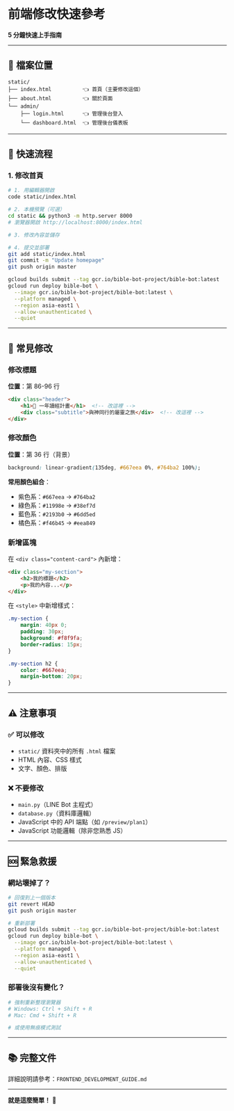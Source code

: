 # 前端修改快速參考

**5 分鐘快速上手指南**

---

## 📂 檔案位置

```
static/
├── index.html          👈 首頁（主要修改這個）
├── about.html          👈 關於頁面
└── admin/
    ├── login.html      👈 管理後台登入
    └── dashboard.html  👈 管理後台儀表板
```

---

## 🚀 快速流程

### 1. 修改首頁

```bash
# 1. 用編輯器開啟
code static/index.html

# 2. 本機預覽（可選）
cd static && python3 -m http.server 8000
# 瀏覽器開啟 http://localhost:8000/index.html

# 3. 修改內容並儲存

# 4. 提交並部署
git add static/index.html
git commit -m "Update homepage"
git push origin master

gcloud builds submit --tag gcr.io/bible-bot-project/bible-bot:latest
gcloud run deploy bible-bot \
  --image gcr.io/bible-bot-project/bible-bot:latest \
  --platform managed \
  --region asia-east1 \
  --allow-unauthenticated \
  --quiet
```

---

## 🎨 常見修改

### 修改標題

**位置**：第 86-96 行

```html
<div class="header">
    <h1>📖 一年讀經計畫</h1>  <!-- 改這裡 -->
    <div class="subtitle">與神同行的屬靈之旅</div>  <!-- 改這裡 -->
</div>
```

### 修改顏色

**位置**：第 36 行（背景）

```css
background: linear-gradient(135deg, #667eea 0%, #764ba2 100%);
```

**常用顏色組合**：
- 紫色系：`#667eea` → `#764ba2`
- 綠色系：`#11998e` → `#38ef7d`
- 藍色系：`#2193b0` → `#6dd5ed`
- 橘色系：`#f46b45` → `#eea849`

### 新增區塊

在 `<div class="content-card">` 內新增：

```html
<div class="my-section">
    <h2>我的標題</h2>
    <p>我的內容...</p>
</div>
```

在 `<style>` 中新增樣式：

```css
.my-section {
    margin: 40px 0;
    padding: 30px;
    background: #f8f9fa;
    border-radius: 15px;
}

.my-section h2 {
    color: #667eea;
    margin-bottom: 20px;
}
```

---

## ⚠️ 注意事項

### ✅ 可以修改
- `static/` 資料夾中的所有 `.html` 檔案
- HTML 內容、CSS 樣式
- 文字、顏色、排版

### ❌ 不要修改
- `main.py`（LINE Bot 主程式）
- `database.py`（資料庫邏輯）
- JavaScript 中的 API 端點（如 `/preview/plan1`）
- JavaScript 功能邏輯（除非您熟悉 JS）

---

## 🆘 緊急救援

### 網站壞掉了？

```bash
# 回復到上一個版本
git revert HEAD
git push origin master

# 重新部署
gcloud builds submit --tag gcr.io/bible-bot-project/bible-bot:latest
gcloud run deploy bible-bot \
  --image gcr.io/bible-bot-project/bible-bot:latest \
  --platform managed \
  --region asia-east1 \
  --allow-unauthenticated \
  --quiet
```

### 部署後沒有變化？

```bash
# 強制重新整理瀏覽器
# Windows: Ctrl + Shift + R
# Mac: Cmd + Shift + R

# 或使用無痕模式測試
```

---

## 📚 完整文件

詳細說明請參考：`FRONTEND_DEVELOPMENT_GUIDE.md`

---

**就是這麼簡單！** 🎉
